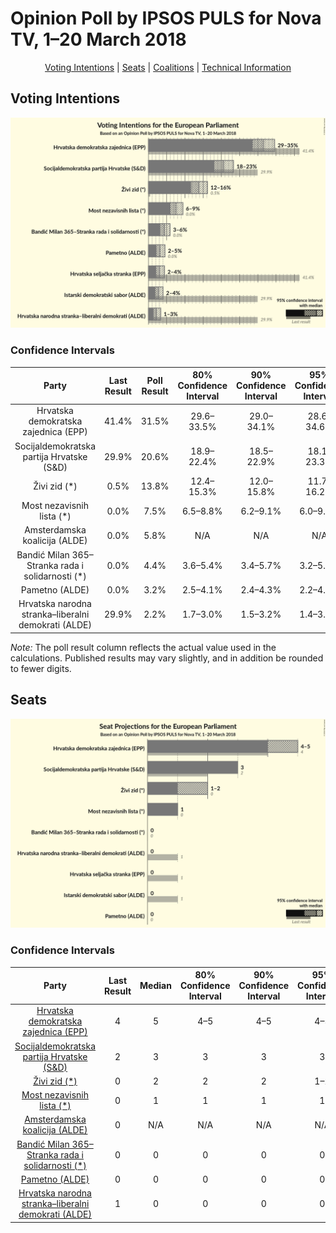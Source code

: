 # Opinion Poll by IPSOS PULS for Nova TV, 1–20 March 2018

<p align="center"><a href="#voting-intentions">Voting Intentions</a> | <a href="#seats">Seats</a> | <a href="#coalitions">Coalitions</a> | <a href="#technical-information">Technical Information</a></p>

## Voting Intentions

![Graph with voting intentions not yet produced](2018-03-20-IPSOSPULS.png "Voting Intentions")

### Confidence Intervals

| Party | Last Result | Poll Result | 80% Confidence Interval | 90% Confidence Interval | 95% Confidence Interval | 99% Confidence Interval |
|:-----:|:-----------:|:-----------:|:-----------------------:|:-----------------------:|:-----------------------:|:-----------------------:|
| Hrvatska demokratska zajednica (EPP) | 41.4% | 31.5% | 29.6–33.5% |29.0–34.1% |28.6–34.6% |27.7–35.6% |
| Socijaldemokratska partija Hrvatske (S&D) | 29.9% | 20.6% | 18.9–22.4% |18.5–22.9% |18.1–23.3% |17.3–24.2% |
| Živi zid (*) | 0.5% | 13.8% | 12.4–15.3% |12.0–15.8% |11.7–16.2% |11.1–16.9% |
| Most nezavisnih lista (*) | 0.0% | 7.5% | 6.5–8.8% |6.2–9.1% |6.0–9.4% |5.5–10.1% |
| Amsterdamska koalicija (ALDE) | 0.0% | 5.8% | N/A |N/A |N/A |N/A |
| Bandić Milan 365–Stranka rada i solidarnosti (*) | 0.0% | 4.4% | 3.6–5.4% |3.4–5.7% |3.2–5.9% |2.9–6.4% |
| Pametno (ALDE) | 0.0% | 3.2% | 2.5–4.1% |2.4–4.3% |2.2–4.5% |2.0–5.0% |
| Hrvatska narodna stranka–liberalni demokrati (ALDE) | 29.9% | 2.2% | 1.7–3.0% |1.5–3.2% |1.4–3.4% |1.2–3.8% |

*Note:* The poll result column reflects the actual value used in the calculations. Published results may vary slightly, and in addition be rounded to fewer digits.

## Seats

![Graph with seats not yet produced](2018-03-20-IPSOSPULS-seats.png "Seats")

### Confidence Intervals

| Party | Last Result | Median | 80% Confidence Interval | 90% Confidence Interval | 95% Confidence Interval | 99% Confidence Interval |
|:-----:|:-----------:|:------:|:-----------------------:|:-----------------------:|:-----------------------:|:-----------------------:|
| <a href="#hrvatska-demokratska-zajednica-(epp)">Hrvatska demokratska zajednica (EPP)</a> | 4 | 5 | 4–5 |4–5 |4–5 |4–6 |
| <a href="#socijaldemokratska-partija-hrvatske-(s&d)">Socijaldemokratska partija Hrvatske (S&D)</a> | 2 | 3 | 3 |3 |3 |2–4 |
| <a href="#živi-zid-(*)">Živi zid (*)</a> | 0 | 2 | 2 |2 |1–2 |1–2 |
| <a href="#most-nezavisnih-lista-(*)">Most nezavisnih lista (*)</a> | 0 | 1 | 1 |1 |1 |0–1 |
| <a href="#amsterdamska-koalicija-(alde)">Amsterdamska koalicija (ALDE)</a> | 0 | N/A | N/A |N/A |N/A |N/A |
| <a href="#bandić-milan-365–stranka-rada-i-solidarnosti-(*)">Bandić Milan 365–Stranka rada i solidarnosti (*)</a> | 0 | 0 | 0 |0 |0 |0–1 |
| <a href="#pametno-(alde)">Pametno (ALDE)</a> | 0 | 0 | 0 |0 |0 |0 |
| <a href="#hrvatska-narodna-stranka–liberalni-demokrati-(alde)">Hrvatska narodna stranka–liberalni demokrati (ALDE)</a> | 1 | 0 | 0 |0 |0 |0 |

